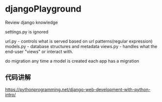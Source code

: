 # djangoPlayground
Review django knowledge

settings.py is ignored

url.py - controls what is served based on url patterns(regular expression)
models.py - database structures and metadata
views.py - handles what the end-user "views" or interact with.

do migration any time a model is created
each app has a migration

## 代码讲解
https://pythonprogramming.net/django-web-development-with-python-intro/